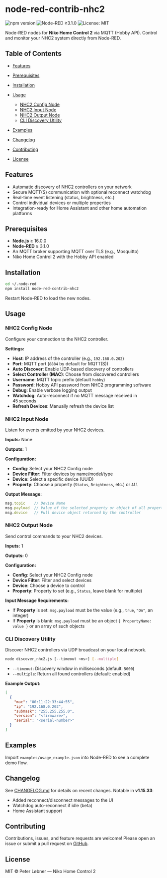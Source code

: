 # node-red-contrib-nhc2

![npm version](https://badge.fury.io/js/node-red-contrib-nhc2.svg) ![Node-RED ≥3.1.0](https://img.shields.io/badge/Node--RED-%3E%3D3.1.0-brightgreen.svg) ![License: MIT](https://img.shields.io/badge/License-MIT-blue.svg)

Node-RED nodes for **Niko Home Control 2** via MQTT (Hobby API).
Control and monitor your NHC2 system directly from Node-RED.

## Table of Contents

* [Features](#features)
* [Prerequisites](#prerequisites)
* [Installation](#installation)
* [Usage](#usage)

  * [NHC2 Config Node](#nhc2-config-node)
  * [NHC2 Input Node](#nhc2-input-node)
  * [NHC2 Output Node](#nhc2-output-node)
  * [CLI Discovery Utility](#cli-discovery-utility)
* [Examples](#examples)
* [Changelog](#changelog)
* [Contributing](#contributing)
* [License](#license)

## Features

* Automatic discovery of NHC2 controllers on your network
* Secure MQTT(S) communication with optional reconnect watchdog
* Real-time event listening (status, brightness, etc.)
* Control individual devices or multiple properties
* Integration-ready for Home Assistant and other home automation platforms

## Prerequisites

* **Node.js** ≥ 16.0.0
* **Node-RED** ≥ 3.1.0
* An MQTT broker supporting MQTT over TLS (e.g., Mosquitto)
* Niko Home Control 2 with the Hobby API enabled

## Installation

```bash
cd ~/.node-red
npm install node-red-contrib-nhc2
```

Restart Node-RED to load the new nodes.

## Usage

### NHC2 Config Node

Configure your connection to the NHC2 controller.

**Settings:**

* **Host**: IP address of the controller (e.g., `192.168.0.202`)
* **Port**: MQTT port (`8884` by default for MQTT(S))
* **Auto Discover**: Enable UDP-based discovery of controllers
* **Select Controller (MAC)**: Choose from discovered controllers
* **Username**: MQTT topic prefix (default `hobby`)
* **Password**: Hobby API password from NHC2 programming software
* **Debug**: Enable verbose logging output
* **Watchdog**: Auto-reconnect if no MQTT message received in 45 seconds
* **Refresh Devices**: Manually refresh the device list

### NHC2 Input Node

Listen for events emitted by your NHC2 devices.

**Inputs:** None

**Outputs:** 1

**Configuration:**

* **Config**: Select your NHC2 Config node
* **Device Filter**: Filter devices by name/model/type
* **Device**: Select a specific device (UUID)
* **Property**: Choose a property (`Status`, `Brightness`, etc.) or `All`

**Output Message:**

```js
msg.topic    // Device Name
msg.payload  // Value of the selected property or object of all properties
msg.device   // Full device object returned by the controller
```

### NHC2 Output Node

Send control commands to your NHC2 devices.

**Inputs:** 1

**Outputs:** 0

**Configuration:**

* **Config**: Select your NHC2 Config node
* **Device Filter**: Filter and select devices
* **Device**: Choose a device to control
* **Property**: Property to set (e.g., `Status`, leave blank for multiple)

**Input Message Requirements:**

* If **Property** is set: `msg.payload` must be the value (e.g., `true`, `"On"`, an integer)
* If **Property** is blank: `msg.payload` must be an object `{ PropertyName: value }` or an array of such objects

### CLI Discovery Utility

Discover NHC2 controllers via UDP broadcast on your local network.

```bash
node discover_nhc2.js [--timeout <ms>] [--multiple]
```

* `--timeout`: Discovery window in milliseconds (default: `5000`)
* `--multiple`: Return all found controllers (default: enabled)

**Example Output:**

```json
[
  {
    "mac": "00:11:22:33:44:55",
    "ip": "192.168.0.202",
    "submask": "255.255.255.0",
    "version": "<firmware>",
    "serial": "<serial-number>"
  }
]
```

## Examples

Import `examples/usage_example.json` into Node-RED to see a complete demo flow.

## Changelog

See [CHANGELOG.md](CHANGELOG.md) for details on recent changes. Notable in **v1.15.33**:

* Added reconnect/disconnect messages to the UI
* Watchdog auto-reconnect if idle (beta)
* Home Assistant support

## Contributing

Contributions, issues, and feature requests are welcome! Please open an issue or submit a pull request on [GitHub](https://github.com/PLO-NIKO/node-red-contrib-nhc2).

## License

MIT © Peter Løbner — Niko Home Control 2
